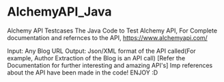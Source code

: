 # AlchemyAPI_Java
Alchemy API Testcases
The Java Code to Test Alchemy API,
For Complete documentation and refernces to the API,
https://www.alchemyapi.com/

Input:	Any Blog URL
Output: Json/XML format of the API called(For example, Author Extraction of the Blog is an API call)
	[Refer the Documentation for further interesting and amazing API's]
Imp references about the API have been made in the code!
ENJOY :D
